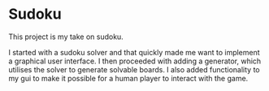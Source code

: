 # Sudoku

This project is my take on sudoku.

I started with a sudoku solver and that quickly made me want to implement a graphical user interface. I then proceeded
with adding a generator, which utilises the solver to generate solvable boards. I also added functionality to
my gui to make it possible for a human player to interact with the game.

